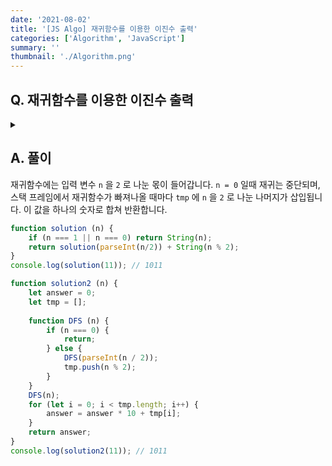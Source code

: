 ```yaml
---
date: '2021-08-02'
title: '[JS Algo] 재귀함수를 이용한 이진수 출력'
categories: ['Algorithm', 'JavaScript']
summary: ''
thumbnail: './Algorithm.png'
---
```


## Q. 재귀함수를 이용한 이진수 출력

<details>
<summary></summary>
<div markdown="1">       
10 진수 N이 입력되면 2진수로 변환된 숫자를 반환해야 합니다.
</div>
</details>

## A. 풀이
재귀함수에는 입력 변수 `n` 을 `2` 로 나눈 몫이 들어갑니다. `n = 0` 일때 재귀는 중단되며, 스택 프레임에서 재귀함수가 빠져나올 때마다 `tmp` 에 `n` 을 `2` 로 나눈 나머지가 삽입됩니다. 이 값을 하나의 숫자로 합쳐 반환합니다.

```javascript
function solution (n) {
    if (n === 1 || n === 0) return String(n);
    return solution(parseInt(n/2)) + String(n % 2);
}
console.log(solution(11)); // 1011

function solution2 (n) {
    let answer = 0; 
    let tmp = [];
    
    function DFS (n) {
        if (n === 0) {
            return;
        } else {
            DFS(parseInt(n / 2));
            tmp.push(n % 2);
        }
    }
    DFS(n);
    for (let i = 0; i < tmp.length; i++) { 
        answer = answer * 10 + tmp[i];
    }
    return answer;
}
console.log(solution2(11)); // 1011
```

